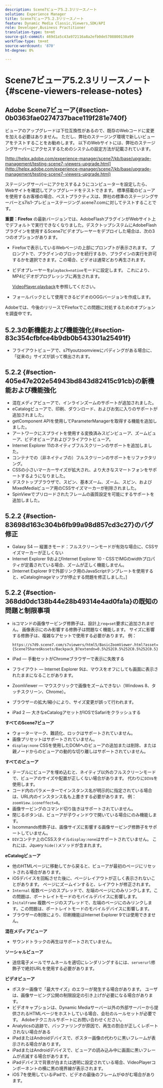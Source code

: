 ```yaml
---
description: Scene7ビューア5.2.3リリースノート
solution: Experience Manager
title: Scene7ビューア5.2.3リリースノート
feature: Dynamic Media Classic,Viewers,SDK/API
role: Developer,Business Practitioner
translation-type: tm+mt
source-git-commit: 469d1a5c43a972116a8a2efb0de5708800130a99
workflow-type: tm+mt
source-wordcount: '870'
ht-degree: 0%

---
```



# Scene7ビューア5.2.3リリースノート{#scene-viewers-release-notes}

## Adobe Scene7ビューア{#section-0b0363fae0274737bace119f281e740f}

ビューアのアップグレードは下位互換性があるので、既存のWebコードに変更を加える必要はありません。 ただし、弊社のステージング環境で新しいビューアをテストすることをお勧めします。 以下のWebサイトには、弊社のステージングサーバーにアクセスするためのシステムの設定方法が記載されています。

[http://helpx.adobe.com/experience-manager/scene7/kb/base/upgrade-management/testing-scene7-viewers-upgrade.html](http://helpx.adobe.com/experience-manager/scene7/kb/base/upgrade-management/testing-scene7-viewers-upgrade.html)

ステージングサーバーにアクセスするようにコンピューターを設定したら、Webサイトを確認してアップグレードをテストできます。 標準搭載のビューアを使用するお客様の場合、ベストプラクティスは、弊社の標準のステージングサーバーとs7is1-プレビューステージング.scene7.comに対してテストすることです。

**重要：Firefox** の最新バージョンでは、AdobeFlashプラグインがWebサイト上でデフォルトで実行できなくなりました。デスクトップシステムにAdobeFlashプラグインを使用するScene7ビデオプレーヤーをデプロイした場合は、次の3つのオプションがあります。

* Firefoxで表示しているWebページの上部にプロンプトが表示されます。 プロンプトで、プラグインのブロックを続行するか、プラグインの実行を許可するかを選択できます。この場合、ビデオは通常どおり再生されます。
* ビデオプレーヤーを`playback=native`モードに設定します。 これにより、MP4ビデオがプログレッシブに再生されます。

   [VideoPlayer.playback](../../c-html5-s7-aem-asset-viewers/c-html5-video-reference/c-html5-video-cmdref/r-html5-video-viewer-conf-attrib-videoplayer-playback.md#reference-13ec45db4cd4443b842f310153623221)を参照してください。

* フォールバックとして使用できるビデオのOGGバージョンを作成します。

Adobeでは、今後のリリースでFirefoxでこの問題に対処するためのオプションを調査中です。

## 5.2.3の新機能および機能強化{#section-83c354cfbfce4b9db0b543301a25491f}

* フライアウトビューアで、s7flyoutzoomviewにパディングがある場合に、「従来の」サイズが誤って検出されます。

## 5.2.2 {#section-405e47e202e54943bd843d82415c91cb}の新機能および機能強化

* 混在メディアビューアで、インラインズームのサポートが追加されました。
* eCatalogビューアで、印刷、ダウンロード、およびお気に入りのサポートが追加されました。
* getComponent APIを使用してParameterManagerを取得する機能を追加しました。
* アートワークにスプライトを使用する変換済みスピンビューア、ズームビューア、ビデオビューアおよびフライアウトビューア。
* Internet Explorer 11のネイティブフルスクリーンのサポートを追加しました。
* コンテナでの（非ネイティブの）フルスクリーンのサポートをリファクタリング。
* CSSの小さいマーカーサイズが拡大され、より大きなスマートフォンをサポートするようになりました。
* デスクトップブラウザで、スピン、基本ズーム、ズーム、スピン、およびMixedMediaビューア用のCSSサイズマーカーが削除されました。
* SpinViewでプリロードされたフレームの画質設定を可能にするサポートを追加しました。

## 5.2.2 {#section-83698d163c304b6fb99a98d857cd3c27}のバグ修正

* Galaxy S4 — 縦置きモード：フルスクリーンモードが有効な場合に、CSSサイズマーカーが正しくない
* Internet Explorer 9およびInternet Explorer 10 - CSSでIMGのwidthプロパティが定義されている場合、ズームが正しく機能しません。
* [Internet Explorer 9で外部リンク用のJavaScriptテンプレートを使用すると、eCatalogImageマップが停止する問題を修正しました。] 

## 5.2.2 {#section-368dd0dc138b44e28b49314e4ad0fa1a}の既知の問題と制限事項

* isコマンドの画像サービング修飾子は、設計上`req=set`要求に追加されません。 画像表示にのみ影響する修飾子は問題なく機能します。 サイズに影響する修飾子は、複雑なアセットで使用する必要があります。 例：

   ```
   https://s7d9.scene7.com/s7viewers/html5/BasicZoomViewer.html?asset= {Scene7SharedAssets/Backpack_B?extendn=0.5%252C0.5%252C0.5%252C0.5}
   ```

* iPad — 手動セットがChromeブラウザーで表示に失敗する
* フライアウト — Internet Explorer 9は、マウスをオフにしても画面に表示されたままになることがあります。
* ZoomViewer — マウスクリックで画像をズームできない（Windows 8、タッチスクリーン、Chrome）。
* ブラウザーの拡大/縮小により、サイズ変更が誤って行われます。
* iPad 2 — 大きなeCatalogアセットがIOSでSafariをクラッシュする

**すべてのScene7ビューア**

* ウォーターマーク、難読化、ロックはサポートされていません。
* 画像プリセットはサポートされていません。
* `display:none` CSSを使用したDOMへのビューアの追加または削除、または親ノードからのビューアの動的な切り離しはサポートされていません。

**すべてのビューア**

* テーブルにビューアを埋め込むと、ネイティブ以外のフルスクリーンモードで、ビューアのサイズや配置が正しくない場合があります。 代わりに`DIV`sを使用します。
* コード内のパラメーターでインスタンス名が明示的に指定されている場合は、URL内のインスタンス名も上書きする必要があります。 例：`zoomView.iconeffect=0`。
* 画像サービングのコマンド切り抜きはサポートされていません。
* 閉じるボタンは、ビューアが子ウィンドウで開いている場合にのみ機能します。
* Iscommands修飾子は、画像サイズに影響する画像サービング修飾子をサポートしていません。
* `DIV`コンテナ上のCSSスタイル`display:none`はサポートされていません。 これには、Jquery `hide()`メソッドが含まれます。

**eCatalogビューア**

* 他のHTMLページに移動してから戻ると、ビューアが最初のページにリセットされる場合があります。
* iOSデバイスを回転させた後に、ページレイアウトが正しく表示されないことがあります。 ページにズームインすると、レイアウトが修正されます。
* `Internal` 複数ページのスプレッドで、左端のページにのみリンクします。この問題は、ポートレイトモードのモバイルデバイスに影響します。
* `InitalFrame` 複数ページのスプレッドで、左端のページにのみリンクします。この問題は、ポートレイトモードのモバイルデバイスに影響します。
* ブラウザーの制限により、印刷機能はInternet Explorer 9では使用できません。

**混在メディアビューア**

* サウンドトラックの再生はサポートされていません。

**ソーシャルビューア**

* 送信電子メールでサムネールを適切にレンダリングするには、`serverurl`修飾子で絶対URLを使用する必要があります。

**ビデオビューア**

* ポスター画像で「最大サイズ」のエラーが発生する場合があります。 ユーザは、画像サービング公開の制限設定の引き上げが必要になる場合があります。
* ビデオキャプションは、Dynamic Mediaサーバー以外の外部サーバーから提供されるHTMLページをホストしている場合、会社のルールセットが必要です。 Adobeテクニカルサポートにお問い合わせください。
* Analyticsの追跡で、バッファリングが原因で、再生の割合が正しくレポートされない場合がある
* iPadまたはAndroidデバイスで、ポスター画像の代わりに黒いフレームが表示される場合があります。
* iPadまたはAndroidデバイスで、ビューアの読み込み中に画面に黒いフレームが点滅する場合があります。
* iPadデバイスで背景が白または透明に設定されている場合、VideoPlayerコンポーネントの横に黒の境界線が表示されます。
* iOS 7を使用しているiPadで、ビデオの最後のフレームがゆがむ場合があります。

